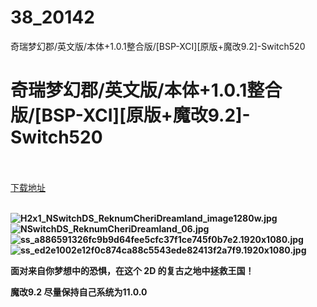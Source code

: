 # 38_20142
奇瑞梦幻郡/英文版/本体+1.0.1整合版/[BSP-XCI][原版+魔改9.2]-Switch520
# 奇瑞梦幻郡/英文版/本体+1.0.1整合版/[BSP-XCI][原版+魔改9.2]-Switch520
 <br/></br>
[下载地址](https://www.switch520.cc/article/20142 "下载地址")
<br/></br>

<p><strong><img title="H2x1_NSwitchDS_ReknumCheriDreamland_image1280w.jpg" src="https://www.switch520.cc/muke_img/2021_07_12_1b2eddd3d6e2d.jpg" alt="H2x1_NSwitchDS_ReknumCheriDreamland_image1280w.jpg"></strong><br>
<strong><img title="NSwitchDS_ReknumCheriDreamland_06.jpg" src="https://www.switch520.cc/muke_img/2021_07_12_30f6dda0e3a96.jpg" alt="NSwitchDS_ReknumCheriDreamland_06.jpg"></strong><br>
<strong><img title="ss_a886591326fc9b9d64fee5cfc37f1ce745f0b7e2.1920x1080.jpg" src="https://www.switch520.cc/muke_img/2021_07_12_704b52d0cdd17.jpg" alt="ss_a886591326fc9b9d64fee5cfc37f1ce745f0b7e2.1920x1080.jpg"></strong><br>
<strong><img title="ss_ed2e1002e12f0c874ca88c5543ede82413f2a7f9.1920x1080.jpg" src="https://www.switch520.cc/muke_img/2021_07_12_a5144f8e6342a.jpg" alt="ss_ed2e1002e12f0c874ca88c5543ede82413f2a7f9.1920x1080.jpg">&nbsp;</strong></p>
<p><strong>面对来自你梦想中的恐惧，在这个 2D 的复古之地中拯救王国！</strong></p>
<p><strong>魔改9.2 尽量保持自己系统为11.0.0</strong></p>

